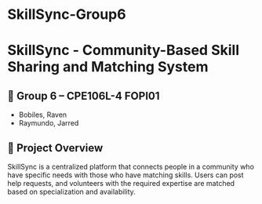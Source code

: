 # SkillSync-Group6

# SkillSync - Community-Based Skill Sharing and Matching System

## 👥 Group 6 – CPE106L-4 FOPI01
- Bobiles, Raven
- Raymundo, Jarred

## 📌 Project Overview
SkillSync is a centralized platform that connects people in a community who have specific needs with those who have matching skills. Users can post help requests, and volunteers with the required expertise are matched based on specialization and availability.

